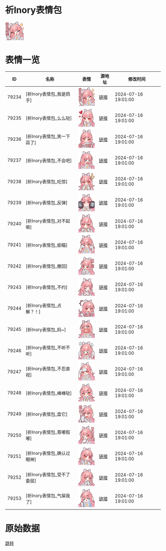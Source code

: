# 祈Inory表情包

<img src="./cover.png" height="60" alt="cover" />

# 表情一览

|ID|名称|表情|源地址|修改时间|
|----|----|----|----|----|
|79234|[祈Inory表情包_我是鸽手]|<img src="./pic/079234_%5B祈Inory表情包_我是鸽手%5D.png" height="60" alt="我是鸽手"/>|[链接](https://i0.hdslb.com/bfs/garb/084a7406b85bdcd9cb184ca020018c0f6a06dc23.png)|2024-07-16 19:01:00|
|79235|[祈Inory表情包_么么哒]|<img src="./pic/079235_%5B祈Inory表情包_么么哒%5D.png" height="60" alt="么么哒"/>|[链接](https://i0.hdslb.com/bfs/garb/10f36e40c9f8414acc69bbc2b13f21418c97490a.png)|2024-07-16 19:01:00|
|79236|[祈Inory表情包_笑一下蒜了]|<img src="./pic/079236_%5B祈Inory表情包_笑一下蒜了%5D.png" height="60" alt="笑一下蒜了"/>|[链接](https://i0.hdslb.com/bfs/garb/498703f9875168efb1fcb5876d16caa83b0a2d2f.png)|2024-07-16 19:01:00|
|79237|[祈Inory表情包_不会吧]|<img src="./pic/079237_%5B祈Inory表情包_不会吧%5D.png" height="60" alt="不会吧"/>|[链接](https://i0.hdslb.com/bfs/garb/c20554a4b6a9280c1059cbe563733dcc5e789296.png)|2024-07-16 19:01:00|
|79238|[祈Inory表情包_吃惊]|<img src="./pic/079238_%5B祈Inory表情包_吃惊%5D.png" height="60" alt="吃惊"/>|[链接](https://i0.hdslb.com/bfs/garb/78b35704ac1413d11b88c70e59b7aa0f107ecfa0.png)|2024-07-16 19:01:00|
|79239|[祈Inory表情包_反弹]|<img src="./pic/079239_%5B祈Inory表情包_反弹%5D.png" height="60" alt="反弹"/>|[链接](https://i0.hdslb.com/bfs/garb/f95904a1422be01865a3d83d65ec0332f7a0a261.png)|2024-07-16 19:01:00|
|79240|[祈Inory表情包_对不起嘛]|<img src="./pic/079240_%5B祈Inory表情包_对不起嘛%5D.png" height="60" alt="对不起嘛"/>|[链接](https://i0.hdslb.com/bfs/garb/58d48e2339593a1c214d7731884a26ff7f45880e.png)|2024-07-16 19:01:00|
|79241|[祈Inory表情包_偷瞄]|<img src="./pic/079241_%5B祈Inory表情包_偷瞄%5D.png" height="60" alt="偷瞄"/>|[链接](https://i0.hdslb.com/bfs/garb/b98d0f4dba5db2813a834629c364c36e9518d10c.png)|2024-07-16 19:01:00|
|79242|[祈Inory表情包_撤回]|<img src="./pic/079242_%5B祈Inory表情包_撤回%5D.png" height="60" alt="撤回"/>|[链接](https://i0.hdslb.com/bfs/garb/ab0eca56e228ae6b6c19dc350862fccaee5ca170.png)|2024-07-16 19:01:00|
|79243|[祈Inory表情包_不约]|<img src="./pic/079243_%5B祈Inory表情包_不约%5D.png" height="60" alt="不约"/>|[链接](https://i0.hdslb.com/bfs/garb/eaf4f7af2b46430ae35f6d4064911bea8c53525c.png)|2024-07-16 19:01:00|
|79244|[祈Inory表情包_点解？！]|<img src="./pic/079244_%5B祈Inory表情包_点解？！%5D.png" height="60" alt="点解？！"/>|[链接](https://i0.hdslb.com/bfs/garb/adc8cfa0bbfac1c1cbc171dd897228edac395b9d.png)|2024-07-16 19:01:00|
|79245|[祈Inory表情包_妈~]|<img src="./pic/079245_%5B祈Inory表情包_妈~%5D.png" height="60" alt="妈~"/>|[链接](https://i0.hdslb.com/bfs/garb/5fa1173b9ca762633cf841a9828dea5566ba1d62.png)|2024-07-16 19:01:00|
|79246|[祈Inory表情包_不听不听]|<img src="./pic/079246_%5B祈Inory表情包_不听不听%5D.png" height="60" alt="不听不听"/>|[链接](https://i0.hdslb.com/bfs/garb/afde6a03e0defdaeff9200a3ff2afbd6e59064b8.png)|2024-07-16 19:01:00|
|79247|[祈Inory表情包_不忍直视]|<img src="./pic/079247_%5B祈Inory表情包_不忍直视%5D.png" height="60" alt="不忍直视"/>|[链接](https://i0.hdslb.com/bfs/garb/fad0809327b4f5763fd7459ea1db7113f65007ad.png)|2024-07-16 19:01:00|
|79248|[祈Inory表情包_棒棒哒]|<img src="./pic/079248_%5B祈Inory表情包_棒棒哒%5D.png" height="60" alt="棒棒哒"/>|[链接](https://i0.hdslb.com/bfs/garb/ab105f62091a381495c350035c26ba5f7fdea6dd.png)|2024-07-16 19:01:00|
|79249|[祈Inory表情包_盘它]|<img src="./pic/079249_%5B祈Inory表情包_盘它%5D.png" height="60" alt="盘它"/>|[链接](https://i0.hdslb.com/bfs/garb/29ab194541f74f8b83b3d10744ba7bc2df9470cd.png)|2024-07-16 19:01:00|
|79250|[祈Inory表情包_尊嘟假嘟]|<img src="./pic/079250_%5B祈Inory表情包_尊嘟假嘟%5D.png" height="60" alt="尊嘟假嘟"/>|[链接](https://i0.hdslb.com/bfs/garb/9d64f198cdb91c264d80f63958ebd828e7277cb0.png)|2024-07-16 19:01:00|
|79251|[祈Inory表情包_确认过眼神]|<img src="./pic/079251_%5B祈Inory表情包_确认过眼神%5D.png" height="60" alt="确认过眼神"/>|[链接](https://i0.hdslb.com/bfs/garb/43fe8701b4fc6cb29738c354f882c44c20fc02c3.png)|2024-07-16 19:01:00|
|79252|[祈Inory表情包_受不了委屈]|<img src="./pic/079252_%5B祈Inory表情包_受不了委屈%5D.png" height="60" alt="受不了委屈"/>|[链接](https://i0.hdslb.com/bfs/garb/cb1924574f285c281a5bdf59821a8aecd90906b3.png)|2024-07-16 19:01:00|
|79253|[祈Inory表情包_气屎我了]|<img src="./pic/079253_%5B祈Inory表情包_气屎我了%5D.png" height="60" alt="气屎我了"/>|[链接](https://i0.hdslb.com/bfs/garb/248a1f7e9147215cd396f82864a51421d5417892.png)|2024-07-16 19:01:00|

# 原始数据

[跳转](./raw.json)

